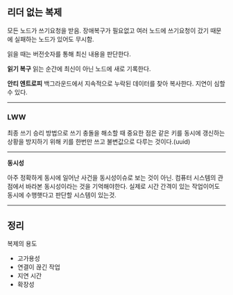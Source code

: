 ## 리더 없는 복제

모든 노드가 쓰기요청을 받음.
장애복구가 필요없고 여러 노드에 쓰기요청이 갔기 때문에 실패하는 노드가 있어도 무시함.

읽을 때는 버전숫자를 통해 최신 내용을 판단한다.

**읽기 복구**
읽는 순간에 최신이 아닌 노드에 새로 기록한다.

**안티 엔트로피**
백그라운드에서 지속적으로 누락된 데이터를 찾아 복사한다. 지연이 심할 수 있다.

---

### LWW

최종 쓰기 승리 방법으로 쓰기 충돌을 해소할 때 중요한 점은
같은 키를 동시에 갱신하는 상황을 방지하기 위해 키를 한번만 쓰고 불변값으로 다루는 것이다.(uuid)

---

**동시성**

아주 정확하게 동시에 일어난 사건을 동시성이슈로 보는 것이 아닌.
컴퓨터 시스템의 관점에서 바라본 동시성이라는 것을 기억해야한다.
실제로 시간 간격이 있는 작업이어도 동시에 수행햇다고 판단할 시스템이 있는것.

---

## 정리

복제의 용도

- 고가용성
- 연결이 끊긴 작업
- 지연 시간
- 확장성
